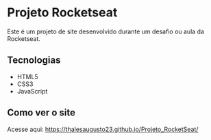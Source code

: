 # Projeto Rocketseat

Este é um projeto de site desenvolvido durante um desafio ou aula da Rocketseat.

## Tecnologias

- HTML5
- CSS3
- JavaScript

## Como ver o site

Acesse aqui: https://thalesaugusto23.github.io/Projeto_RocketSeat/